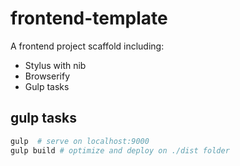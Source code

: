 # frontend-template

A frontend project scaffold including:

  - Stylus with nib
  - Browserify
  - Gulp tasks

## gulp tasks

```bash
gulp  # serve on localhost:9000
gulp build # optimize and deploy on ./dist folder
```
